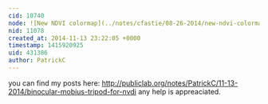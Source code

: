 ```yaml
---
cid: 10740
node: ![New NDVI colormap](../notes/cfastie/08-26-2014/new-ndvi-colormap)
nid: 11078
created_at: 2014-11-13 23:22:05 +0000
timestamp: 1415920925
uid: 431386
author: PatrickC
---
```


you can find my posts here: http://publiclab.org/notes/PatrickC/11-13-2014/binocular-mobius-tripod-for-nvdi
any help is appreaciated.